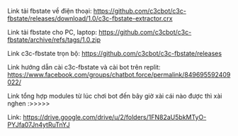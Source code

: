 Link tải fbstate về điện thoại: https://github.com/c3cbot/c3c-fbstate/releases/download/1.0/c3c-fbstate-extractor.crx <p>
Link tải fbstate cho PC, laptop: https://github.com/c3cbot/c3c-fbstate/archive/refs/tags/1.0.zip <p>
Link c3c-fbstate trọn bộ: https://github.com/c3cbot/c3c-fbstate/releases <p> 
Link hướng dẫn cài c3c-fbstate và cài bot trên replit: https://www.facebook.com/groups/chatbot.force/permalink/849695592409022/ <p>
Link tổng hợp modules từ lúc chơi bot đến bây giờ xài cái nào được thì xài nghen :>>>>> <p>
Link: https://drive.google.com/drive/u/2/folders/1FN82aU5bkMTyO-PYJfa07Jn4ytRuTnYJ 
